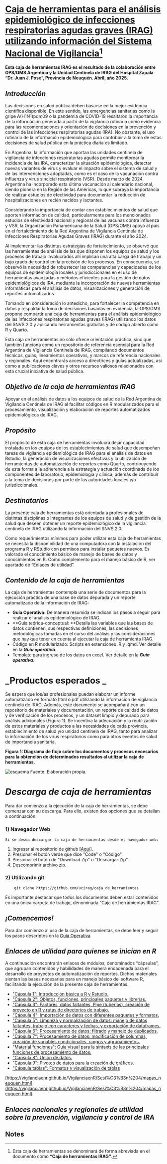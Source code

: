 # **<span style="text-decoration:underline;">Caja de herramientas para el análisis epidemiológico de infecciones respiratorias agudas graves (IRAG) utilizando información del Sistema Nacional de Vigilancia</span>**[^1]

**Esta caja de herramientas IRAG es el resultado de la colaboración entre OPS/OMS Argentina y la Unidad Centinela de IRAG del Hospital Zapala “Dr. Juan J. Pose”, Provincia de Neuquén. Abril, año 2025.**

## **_Introducción_**

Las decisiones en salud pública deben basarse en la mejor evidencia científica disponible. En este sentido, las emergencias sanitarias como la gripe A(H1N1)pdm09 o la pandemia de COVID-19 resaltaron la importancia de la información generada a partir de la vigilancia rutinaria como evidencia para las recomendaciones y orientación de decisiones en la prevención y control de las infecciones respiratorias agudas (IRA). No obstante, el uso rutinario de la información epidemiológica para contribuir a la toma de estas decisiones de salud pública en la práctica diaria es limitado. 

En Argentina, la información que aportan las unidades centinela de vigilancia de infecciones respiratorias agudas permite monitorear la incidencia de las IRA, caracterizar la situación epidemiológica, detectar nuevas variantes de virus y evaluar el impacto sobre el sistema de salud y de las intervenciones adoptadas, como es el caso de la vacunación contra influenza y virus sincicial respiratorio (VSR). Desde marzo de 2024, Argentina ha incorporado esta última vacunación al calendario nacional, siendo pionera en la Región de las Américas, lo que subraya la importancia de realizar estudios de efectividad para documentar la reducción de hospitalizaciones en recién nacidos y lactantes.

Considerando la importancia de contar con establecimientos de salud que aporten información de calidad, particularmente para los mencionados estudios de efectividad nacional y regional de las vacunas contra influenza y VSR, la Organización Panamericana de la Salud (OPS/OMS) apoyó al país en el fortalecimiento de la Red Argentina de Vigilancia Centinela de Infecciones Respiratorias Agudas Graves (IRAG) durante el año 2024.

Al implementar las distintas estrategias de fortalecimiento, se observó que las herramientas de análisis de las que disponen los equipos de salud y los procesos de trabajo involucrados allí implican una alta carga de trabajo y un bajo grado de control en la precisión de los procesos. En consecuencia, se observó la necesidad de robustecer las competencias y capacidades de los equipos de epidemiología locales y jurisdiccionales en el uso de herramientas avanzadas y métodos eficientes para la gestión de datos epidemiológicos de IRA, mediante la incorporación de nuevas herramientas informáticas para el análisis de datos, visualizaciones y generación de reportes automatizados.  

Tomando en consideración lo antedicho, para fortalecer la competencia en datos y respaldar la toma de decisiones basadas en evidencia, la OPS/OMS propone compartir una caja de herramientas para el análisis epidemiológico de las infecciones respiratorias agudas graves (IRAG) utilizando los datos del SNVS 2.0 y aplicando herramientas gratuitas y de código abierto como R y Quarto.

Esta caja de herramientas no sólo ofrece orientación práctica, sino que también funciona como un repositorio de referencia esencial para la Red Argentina de Vigilancia Centinela de IRAG, compilando documentos técnicos, guías, lineamientos operativos, y marcos de referencia nacionales y regionales. Aquí encontrarás acceso a directrices y guías actualizadas, así como a publicaciones claves y otros recursos valiosos relacionados con esta crucial iniciativa de salud pública.

## **_Objetivo de la caja de herramientas IRAG_**

Apoyar en el  análisis de datos a los equipos de salud de la Red Argentina de Vigilancia Centinela de IRAG al facilitar códigos en R modularizados para el procesamiento, visualización y elaboración de reportes automatizados epidemiológicos de IRAG.

## **_Propósito_**

El propósito de esta caja de herramientas involucra dejar capacidad instalada en los equipos de los establecimientos de salud que desempeñan tareas de vigilancia epidemiológica de IRAG para el análisis de datos en Rstudio, la generación de visualizaciones efectivas y la utilización de herramientas de automatización de reportes como Quarto, contribuyendo de esta forma a la adherencia a la estrategia y actuación coordinada de los componentes de laboratorio, epidemiología y clínica, además de contribuir a la toma de decisiones por parte de las autoridades locales y/o jurisdiccionales. 

## **_Destinatarios_**

La presente caja de herramientas está orientada a profesionales de distintas disciplinas o integrantes de los equipos de salud y de gestión de la salud que deseen obtener un reporte epidemiológico de la vigilancia centinela de IRAG utilizando la información del SNVS 2.0. 

Como requerimientos mínimos para poder utilizar esta caja de herramientas se necesita la disponibilidad de una computadora con la instalación del programa R y RStudio con permisos para instalar paquetes nuevos. Es valorado el conocimiento básico de manejo de bases de datos y conocimientos en R. Como complemento para el manejo básico de R, ver apartado de “Enlaces de utilidad”.

## **_Contenido de la caja de herramientas_**

La caja de herramientas contempla una serie de documentos para la ejecución práctica de una base de datos depurada y un reporte automatizado de la información de IRAG:



* **Guía Operativa:** De manera resumida se indican los pasos a seguir para realizar el análisis epidemiológico de IRAG.
* **Guía teórica-conceptual: **Detalla las variables que las bases de datos contienen, sus respectivas definiciones, las decisiones metodológicas tomadas en el curso del análisis y las consideraciones que hay que tener en cuenta al ejecutar la caja de herramienta IRAG.
* Código en R modularizado: Scripts en extensiones .R y .qmd. Ver detalle en la **_Guía operativa_**.
* Template para ingreso de los datos en excel. Ver detalle en la **_Guía operativa_**.

# **_Productos esperados _**

Se espera que los/as profesionales puedan elaborar un informe automatizado en formato html o pdf utilizando la información de vigilancia centinela de IRAG. Además, este documento se acompañará con un repositorio de materiales y documentación, un reporte de calidad de datos y de verificación de los procesos, y un dataset limpio y depurado para análisis adicionales (Figura 1). Se incentiva la adecuación y la reutilización de estos materiales y productos a las necesidades de cada provincia, establecimiento de salud y/o unidad centinela de IRAG, tanto para analizar la información de los virus respiratorios como para otros eventos de salud de importancia sanitaria.

**Figura 1: Diagrama de flujo sobre los documentos y procesos necesarios para la obtención de determinados resultados al utilizar la caja de herramientas.**

![esquema](esquema.Readme.png)
Fuente: Elaboración propia.


# **_Descarga de caja de herramientas_**

Para dar comienzo a la ejecución de la caja de herramientas, se debe comenzar con su descarga. Para ello, existen dos opciones que se detallan a continuación:


### **1) Navegador Web**


    Si se desea descargar la caja de herramientas desde el navegador web:



1. Ingresar al repositorio de github [[Aqui](https://github.com/ucirag/caja_de_herramientas/)].
2. Presionar el botón verde que dice "Code" o "Código".
3. Presionar el botón de "Download Zip" o "Descargar Zip".
4. Descomprimir archivo zip.

###  **2) Utilizando git**

```
    git clone https://github.com/ucirag/caja_de_herramientas
```

Es importante destacar que todos los documentos deben estar contenidos en una única carpeta de trabajo, denominada "Caja de herramientas IRAG".

## **_¡Comencemos!_**

Para dar comienzo al uso de la caja de herramientas, se debe leer y seguir los pasos descriptos en la [Guía Operativa](https://ucirag.github.io/caja_de_herramientas/Guia_Operativa.html)

## **_Enlaces de utilidad para quienes se inician en R_**

A continuación encontrarán enlaces de módulos, denominados “cápsulas”, que agrupan contenidos y habilidades de manera encadenada para el desarrollo de proyectos de automatización de reportes. Dichos materiales sientan las bases necesarias para un manejo básico del software R, facilitando la ejecución de la presente caja de herramientas.

* ["Cápsula 1": Introducción básica a R y Rstudio.](https://vigilanciaenr.github.io/VigilanciaenR/Sesi%C3%B3n%201/C%C3%A1psula%201.html)
* ["Cápsula 2": Objetos, funciones, principales paquetes y librerías.](https://vigilanciaenr.github.io/VigilanciaenR/Sesi%C3%B3n%201/C%C3%A1psula%202.html)
* ["Cápsula 3": Factores, datos faltantes, Pipe (tuberías), creación de proyecto en R y rutas de directorios de trabajo.](https://vigilanciaenr.github.io/VigilanciaenR/Sesi%C3%B3n%201/C%C3%A1psula%203.html)
* ["Cápsula 4": Importación de datos con diferentes paquetes y formatos.](https://vigilanciaenr.github.io/VigilanciaenR/Sesi%C3%B3n%202/C%C3%A1psula%204.html)
* ["Cápsula 5": Limpieza y normalización de datos: manejo de datos faltantes, trabajo con caracteres y fechas, y exportación de dataframes.](https://vigilanciaenr.github.io/VigilanciaenR/Sesi%C3%B3n%202/C%C3%A1psula%205.html)
* ["Cápsula 6": Procesamiento de datos: filtrado y manejo de duplicados.](https://vigilanciaenr.github.io/VigilanciaenR/Sesi%C3%B3n%202/C%C3%A1psula%206.html)
* ["Cápsula 7": Procesamiento de datos: modificación de columnas, creación de variables condicionales, rangos y agrupamientos.](https://vigilanciaenr.github.io/VigilanciaenR/Sesi%C3%B3n%202/C%C3%A1psula%207.html)
* ["Material funciones": Guía visual para la sintaxis de las principales funciones de procesamiento de datos.](https://vigilanciaenr.github.io/VigilanciaenR/Sesi%C3%B3n%202/Material_funciones.html)
* ["Cápsula 8": Unión de datos.](https://vigilanciaenr.github.io/VigilanciaenR/Sesi%C3%B3n%203/C%C3%A1psula%208.html)
* ["Cápsula 9": Pivoteo de datos para la creación de gráficos.](https://vigilanciaenr.github.io/VigilanciaenR/Sesi%C3%B3n%203/C%C3%A1psula%209.html)
* ["Cápsula tablas": Formatos y visualización de tablas](https://vigilanciaenr.github.io/VigilanciaenR/Sesi%C3%B3n%203/C%C3%A1psula%20tablas.html)

[https://vigilanciaenr.github.io/VigilanciaenR/Sesi%C3%B3n%204/mapas_neuquen.html](https://vigilanciaenr.github.io/VigilanciaenR/Sesi%C3%B3n%204/mapas_neuquen.html)

## **_Enlaces nacionales y regionales de utilidad sobre la prevención, vigilancia y control de IRA_**

## Notes

[^1]:
     Esta caja de herramientas se denominará de forma abreviada en el documento como **“Caja de herramientas IRAG”**.
